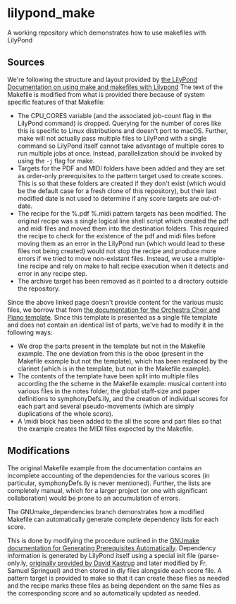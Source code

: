 # lilypond_make
A working repository which demonstrates how to use makefiles with LilyPond


## Sources

We're following the structure and layout provided by [the LilyPond Documentation on using make and makefiles with Lilypond](http://lilypond.org/doc/v2.20/Documentation/usage/make-and-makefiles)
The text of the Makefile is modified from what is provided there because of system specific features of that Makefile:

 * The CPU_CORES variable (and the associated job-count flag in the LilyPond command) is dropped.  Querying for the number of cores like this is specific to Linux distributions and doesn't port to macOS.  Further, make will not actually pass multiple files to LilyPond with a single command so LilyPond itself cannot take advantage of multiple cores to run multiple jobs at once.  Instead, parallelization should be invoked by using the `-j` flag for make.
 * Targets for the PDF and MIDI folders have been added and they are set as order-only prerequisites to the pattern target used to create scores.  This is so that these folders are created if they don't exist (which would be the default case for a fresh clone of this repository), but their last modified date is not used to determine if any score targets are out-of-date.
 * The recipe for the %.pdf %.midi pattern targets has been modified.  The original recipe was a single logical line shell script  which created the pdf and midi files and moved them into the destination folders.  This required the recipe to check for the existence of the pdf and midi files before moving them as an error in the LilyPond run (which would lead to these files not being created) would not stop the recipe and produce more errors if we tried to move non-existant files.  Instead, we use a multiple-line recipe and rely on make to halt recipe execution when it detects and error in any recipe step.
 * The archive target has been removed as it pointed to a directory outside the repository.

Since the above linked page doesn't provide content for the various music files, we borrow that from [the documentation for the Orchestra Choir and Piano template](http://lilypond.org/doc/v2.20/Documentation/snippets/staff-notation#staff-notation-orchestra-choir-and-piano-template).  Since this template is presented as a single file template and does not contain an identical list of parts, we've had to modify it in the following ways:

 * We drop the parts present in the template but not in the Makefile example. The one deviation from this is the oboe (present in the Makefile example but not the template), which has been replaced by the clarinet (which is in the template, but not in the Makefile example).
 * The contents of the template have been split into multiple files according the the scheme in the Makefile example: musical content into various files in the notes folder, the global staff-size and paper definitions to symphonyDefs.ily, and the creation of individual scores for each part and several pseudo-movements (which are simply duplications of the whole score).
 * A \midi block has been added to the all the score and part files so that the example creates the MIDI files expected by the Makefile.


## Modifications

The original Makefile example from the documentation contains an incomplete accounting of the dependencies for the various scores (in particular, symphonyDefs.ily is never mentioned).  Further, the lists are completely manual, which for a larger project (or one with significant collaboration) would be prone to an accumulation of errors.

The GNUmake_dependencies branch demonstrates how a modified Makefile can automatically generate complete dependency lists for each score.

This is done by modifying the procedure outlined in the [GNUmake documentation for Generating Prerequisites Automatically](https://www.gnu.org/software/make/manual/html_node/Automatic-Prerequisites.html#Automatic-Prerequisites).  Dependency information is generated by LilyPond itself using a special init file (parse-only.ly, [originally provided by David Kastrup](https://lists.gnu.org/archive/html/lilypond-user/2020-05/msg00166.html) and later modified by Fr. Samuel Springuel) and then stored in dly files alongside each score file.  A pattern target is provided to make so that it can create these files as needed and the recipe marks these files as being dependent on the same files as the corresponding score and so automatically updated as needed.

